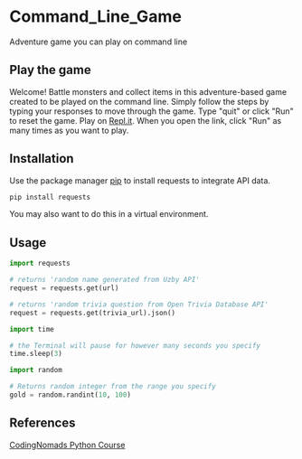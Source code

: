 # Command_Line_Game
Adventure game you can play on command line

## Play the game
Welcome! Battle monsters and collect items in this adventure-based game created to be played on the command line. Simply follow the steps by typing your responses to move through the game. Type "quit" or click "Run" to reset the game. 
Play on [Repl.it](https://replit.com/@ChrisSulva/CommandLineGame#.replit).
When you open the link, click "Run" as many times as you want to play.

## Installation

Use the package manager [pip](https://pip.pypa.io/en/stable/) to install requests to integrate API data.

```bash
pip install requests
```
You may also want to do this in a virtual environment.

## Usage

```python
import requests

# returns 'random name generated from Uzby API'
request = requests.get(url)

# returns 'random trivia question from Open Trivia Database API'
request = requests.get(trivia_url).json()

import time

# the Terminal will pause for however many seconds you specify
time.sleep(3)

import random

# Returns random integer from the range you specify
gold = random.randint(10, 100)

```

## References
[CodingNomads Python Course](https://codingnomads.co/career-track/professional-python-web-development-course)
